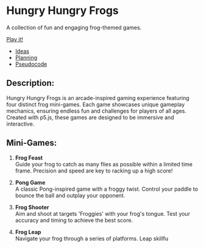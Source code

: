 # Hungry Hungry Frogs

A collection of fun and engaging frog-themed games.

[Play it!](https://corevizuals.github.io/Cart253-class1/hungryhungryfrogs/)

- [Ideas](./ideas.md)
- [Planning](./planning.md)
- [Pseudocode](./pseudocode.md)

## Description:
Hungry Hungry Frogs is an arcade-inspired gaming experience featuring four distinct frog mini-games. Each game showcases unique gameplay mechanics, ensuring endless fun and challenges for players of all ages. Created with p5.js, these games are designed to be immersive and interactive.

## Mini-Games:
1. **Frog Feast**  
   Guide your frog to catch as many flies as possible within a limited time frame. Precision and speed are key to racking up a high score!

2. **Pong Game**  
   A classic Pong-inspired game with a froggy twist. Control your paddle to bounce the ball and outplay your opponent.

3. **Frog Shooter**  
   Aim and shoot at targets 'Froggies' with your frog's tongue. Test your accuracy and timing to achieve the best score.

4. **Frog Leap**  
   Navigate your frog through a series of platforms. Leap skillfu